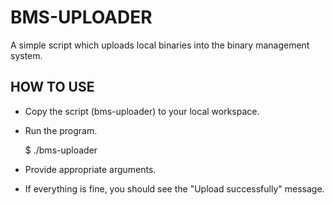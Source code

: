 BMS-UPLOADER
============

A simple script which uploads local binaries into
the binary management system.


HOW TO USE
----------
- Copy the script (bms-uploader) to your local workspace.
- Run the program.

    $ ./bms-uploader

- Provide appropriate arguments.
- If everything is fine, you should see the "Upload successfully" message.

